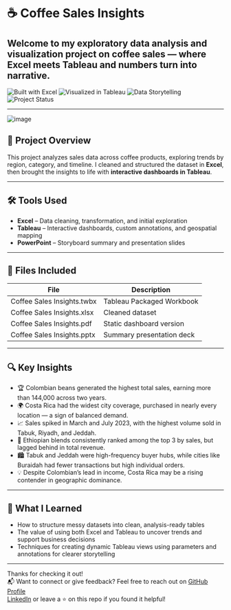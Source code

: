 # ☕ Coffee Sales Insights

Welcome to my exploratory data analysis and visualization project on coffee sales  — where Excel meets Tableau and numbers turn into narrative.
---
![Built with Excel](https://img.shields.io/badge/Built%20with-Microsoft%20Excel-green?logo=microsoft-excel&logoColor=white)
![Visualized in Tableau](https://img.shields.io/badge/Visualized%20in-Tableau-blue?logo=tableau)
![Data Storytelling](https://img.shields.io/badge/Focus-Storytelling%20with%20Data-orange?logo=datadog)
![Project Status](https://img.shields.io/badge/Status-Complete-brightgreen)

---
![image](https://github.com/user-attachments/assets/7800895d-e807-44f3-becb-810edc182eb3)


## 📌 Project Overview

This project analyzes sales data across coffee products, exploring trends by region, category, and timeline. I cleaned and structured the dataset in **Excel**, then brought the insights to life with **interactive dashboards in Tableau**.

---

## 🛠 Tools Used

- **Excel** – Data cleaning, transformation, and initial exploration  
- **Tableau** – Interactive dashboards, custom annotations, and geospatial mapping  
- **PowerPoint** – Storyboard summary and presentation slides

---



## 📄 Files Included  

| File                          | Description                            |
|-------------------------------|----------------------------------------|
| Coffee Sales Insights.twbx     | Tableau Packaged Workbook              |
| Coffee Sales Insights.xlsx     | Cleaned dataset                        |
| Coffee Sales Insights.pdf      | Static dashboard version               |
| Coffee Sales Insights.pptx     | Summary presentation deck              |
 

---

## 🔍 Key Insights

- 🏆 Colombian beans generated the highest total sales, earning more than 144,000 across two years.
- 🌍 Costa Rica had the widest city coverage, purchased in nearly every location — a sign of balanced demand.
- 📈 Sales spiked in March and July 2023, with the highest volume sold in Tabuk, Riyadh, and Jeddah.
- 💸 Ethiopian blends consistently ranked among the top 3 by sales, but lagged behind in total revenue.
- 🏙️ Tabuk and Jeddah were high-frequency buyer hubs, while cities like Buraidah had fewer transactions but high individual orders.
- 💡 Despite Colombian’s lead in income, Costa Rica may be a rising contender in geographic dominance.

---

## 💭 What I Learned

- How to structure messy datasets into clean, analysis-ready tables  
- The value of using both Excel and Tableau to uncover trends and support business decisions  
- Techniques for creating dynamic Tableau views using parameters and annotations for clearer storytelling

---

Thanks for checking it out!  
📬 Want to connect or give feedback? Feel free to reach out on 
[GitHub Profile](https://github.com/salmamohammed11111)  
[LinkedIn](https://www.linkedin.com/in/salma-mohammed-353919360/)
or leave a ⭐ on this repo if you found it helpful!
